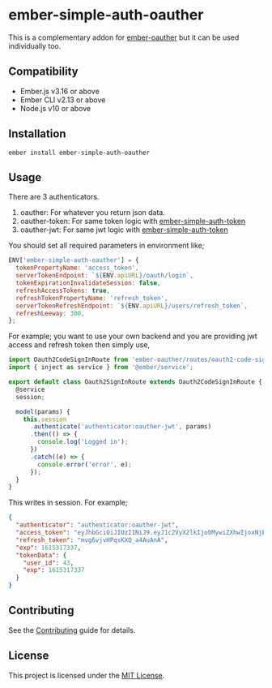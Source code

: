 # ember-simple-auth-oauther

This is a complementary addon for [ember-oauther](https://github.com/sinankeskin/ember-oauther) but it can be used individually too.

## Compatibility

- Ember.js v3.16 or above
- Ember CLI v2.13 or above
- Node.js v10 or above

## Installation

```
ember install ember-simple-auth-oauther
```

## Usage

There are 3 authenticators.

1. oauther: For whatever you return json data.
2. oauther-token: For same token logic with [ember-simple-auth-token](https://github.com/jpadilla/ember-simple-auth-token)
3. oauther-jwt: For same jwt logic with [ember-simple-auth-token](https://github.com/jpadilla/ember-simple-auth-token)

You should set all required parameters in environment like;

```javascript
ENV['ember-simple-auth-oauther'] = {
  tokenPropertyName: 'access_token',
  serverTokenEndpoint: `${ENV.apiURL}/oauth/login`,
  tokenExpirationInvalidateSession: false,
  refreshAccessTokens: true,
  refreshTokenPropertyName: 'refresh_token',
  serverTokenRefreshEndpoint: `${ENV.apiURL}/users/refresh_token`,
  refreshLeeway: 300,
};
```

For example; you want to use your own backend and you are providing jwt access and refresh token then simply use,

```javascript
import Oauth2CodeSignInRoute from 'ember-oauther/routes/oauth2-code-sign-in';
import { inject as service } from '@ember/service';

export default class Oauth2SignInRoute extends Oauth2CodeSignInRoute {
  @service
  session;

  model(params) {
    this.session
      .authenticate('authenticator:oauther-jwt', params)
      .then(() => {
        console.log('Logged in');
      })
      .catch((e) => {
        console.error('error', e);
      });
  }
}
```

This writes in session. For example;

```json
{
  "authenticator": "authenticator:oauther-jwt",
  "access_token": "eyJhbGciOiJIUzI1NiJ9.eyJ1c2VyX2lkIjo0MywiZXhwIjoxNjE1MzE3MzM3fQ.UnuFCfPtQC9bbO6doMOAnkE5QoRbbTNoKw0eN-7Fyt8",
  "refresh_token": "mvg6vjvHPqsKXQ_a4AuAnA",
  "exp": 1615317337,
  "tokenData": {
    "user_id": 43,
    "exp": 1615317337
  }
}
```

## Contributing

See the [Contributing](CONTRIBUTING.md) guide for details.

## License

This project is licensed under the [MIT License](LICENSE.md).
